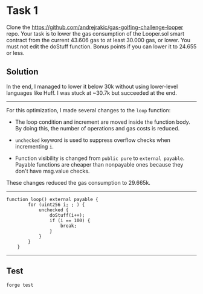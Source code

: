 # Task 1

Clone the https://github.com/andrejrakic/gas-golfing-challenge-looper repo. Your task
is to lower the gas consumption of the Looper.sol smart contract from the current
43.606 gas to at least 30.000 gas, or lower. You must not edit the doStuff function.
Bonus points if you can lower it to 24.655 or less.

## Solution

In the end, I managed to lower it below 30k without using lower-level languages like Huff. I was stuck at ~30.7k but succeeded at the end.

---

For this optimization, I made several  changes to the `loop` function:

- The loop condition and increment are moved inside the function body. By doing this, the number of operations and gas costs is reduced.

- `unchecked` keyword is used to suppress overflow checks when incrementing `i`. 

- Function visibility is changed from `public pure` to `external payable`. Payable functions are cheaper than nonpayable ones because they don't have msg.value checks. 

These changes reduced the gas consumption to 29.665k.


---

```
function loop() external payable {
        for (uint256 i; ; ) {
            unchecked {
                doStuff(i++);
                if (i == 100) {
                    break;
                }
            }
        }
    }
```
---

## Test


```shell
forge test
```
